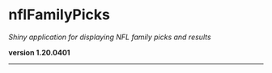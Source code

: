 # nflFamilyPicks

*Shiny application for displaying NFL family picks and results*

**version 1.20.0401**

----------
